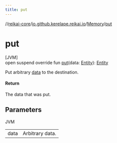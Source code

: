 ```yaml
---
title: put
---
```

//[reikai-core](../../../index.html)/[io.github.kerelape.reikai.io](../index.html)/[Memory](index.html)/[put](put.html)



# put



[JVM]\
open suspend override fun [put](put.html)(data: [Entity](../../io.github.kerelape.reikai/-entity/index.html)): [Entity](../../io.github.kerelape.reikai/-entity/index.html)



Put arbitrary [data](put.html) to the destination.



#### Return



The data that was put.



## Parameters


JVM

| | |
|---|---|
| data | Arbitrary data. |




